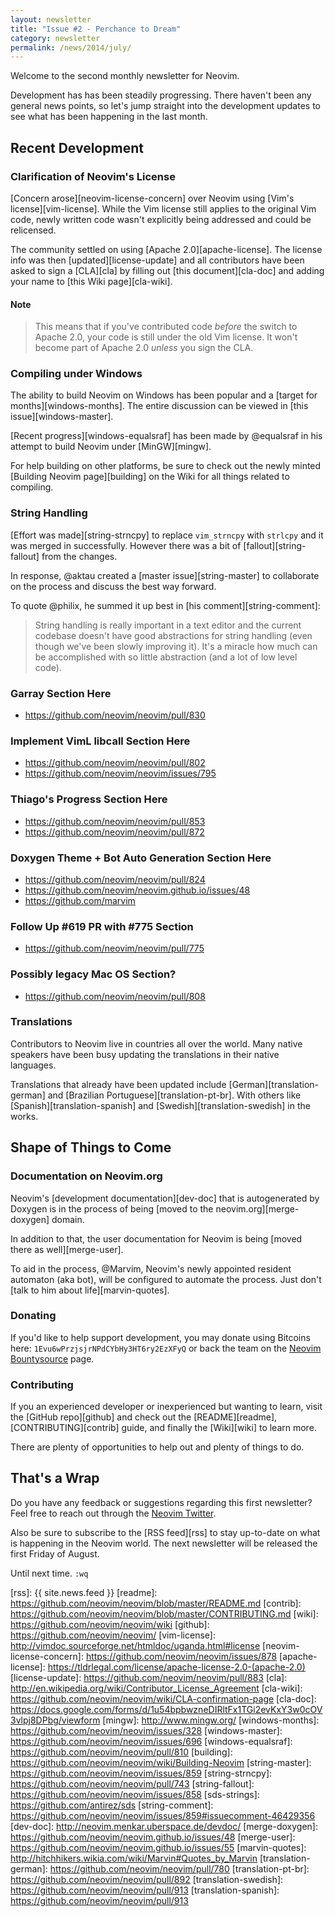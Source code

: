 ```yaml
---
layout: newsletter
title: "Issue #2 - Perchance to Dream"
category: newsletter
permalink: /news/2014/july/
---
```


Welcome to the second monthly newsletter for Neovim.

Development has has been steadily progressing. There haven't been any general
news points, so let's jump straight into the development updates to see what has
been happening in the last month.

## Recent Development

### Clarification of Neovim's License

[Concern arose][neovim-license-concern] over Neovim using [Vim's
license][vim-license]. While the Vim license still applies to the original Vim
code, newly written code wasn't explicitly being addressed and could be
relicensed.

The community settled on using [Apache 2.0][apache-license]. The license info
was then [updated][license-update] and all contributors have been asked to sign
a [CLA][cla] by filling out [this document][cla-doc] and adding your name to
[this Wiki page][cla-wiki].

#### Note

> This means that if you've contributed code *before* the switch to Apache 2.0,
> your code is still under the old Vim license. It won't become part of Apache 2.0
> *unless* you sign the CLA.

### Compiling under Windows

The ability to build Neovim on Windows has been popular and a [target for
months][windows-months]. The entire discussion can be viewed in [this
issue][windows-master].

[Recent progress][windows-equalsraf] has been made by @equalsraf in his attempt
to build Neovim under [MinGW][mingw].

For help building on other platforms, be sure to check out the newly minted
[Building Neovim page][building] on the Wiki for all things related to
compiling.

### String Handling

[Effort was made][string-strncpy] to replace `vim_strncpy` with `strlcpy` and
it was merged in successfully. However there was a bit of
[fallout][string-fallout] from the changes.

In response, @aktau created a [master issue][string-master] to collaborate on
the process and discuss the best way forward.

To quote @philix, he summed it up best in [his comment][string-comment]:

> String handling is really important in a text editor and the current codebase
> doesn't have good abstractions for string handling (even though we've been
> slowly improving it). It's a miracle how much can be accomplished with so
> little abstraction (and a lot of low level code).

### Garray Section Here

- https://github.com/neovim/neovim/pull/830

### Implement VimL libcall Section Here

- https://github.com/neovim/neovim/pull/802
- https://github.com/neovim/neovim/issues/795

### Thiago's Progress Section Here

- https://github.com/neovim/neovim/pull/853
- https://github.com/neovim/neovim/pull/872

### Doxygen Theme + Bot Auto Generation Section Here

- https://github.com/neovim/neovim/pull/824
- https://github.com/neovim/neovim.github.io/issues/48
- https://github.com/marvim

### Follow Up #619 PR with #775 Section

- https://github.com/neovim/neovim/pull/775

### Possibly legacy Mac OS Section?

- https://github.com/neovim/neovim/pull/808

### Translations

Contributors to Neovim live in countries all over the world. Many native
speakers have been busy updating the translations in their native languages.

Translations that already have been updated include
[German][translation-german] and [Brazilian Portuguese][translation-pt-br]. With
others like [Spanish][translation-spanish] and [Swedish][translation-swedish] in
the works.

## Shape of Things to Come

### Documentation on Neovim.org

Neovim's [development documentation][dev-doc] that is autogenerated by Doxygen
is in the process of being [moved to the neovim.org][merge-doxygen] domain.

In addition to that, the user documentation for Neovim is being [moved there as
well][merge-user].

To aid in the process, @Marvim, Neovim's newly appointed resident automaton (aka
bot), will be configured to automate the process. Just don't [talk to him about
life][marvin-quotes].

### Donating

If you'd like to help support development, you may donate using Bitcoins here:
`1Evu6wPrzjsjrNPdCYbHy3HT6ry2EzXFyQ` or back the team on the [Neovim
Bountysource][bountysource] page.

### Contributing

If you an experienced developer or inexperienced but wanting to learn, visit the
[GitHub repo][github] and check out the [README][readme],
[CONTRIBUTING][contrib] guide, and finally the [Wiki][wiki] to learn more.

There are plenty of opportunities to help out and plenty of things to do.

## That's a Wrap

Do you have any feedback or suggestions regarding this first newsletter? Feel
free to reach out through the [Neovim Twitter][twitter].

Also be sure to subscribe to the [RSS feed][rss] to stay up-to-date on what is
happening in the Neovim world. The next newsletter will be released the first
Friday of August.

Until next time. `:wq`

[twitter]: https://twitter.com/Neovim
[bountysource]: https://www.bountysource.com/teams/neovim
[rss]: {{ site.news.feed }}
[readme]: https://github.com/neovim/neovim/blob/master/README.md
[contrib]: https://github.com/neovim/neovim/blob/master/CONTRIBUTING.md
[wiki]: https://github.com/neovim/neovim/wiki
[github]: https://github.com/neovim/neovim/
[vim-license]: http://vimdoc.sourceforge.net/htmldoc/uganda.html#license
[neovim-license-concern]: https://github.com/neovim/neovim/issues/878
[apache-license]: https://tldrlegal.com/license/apache-license-2.0-(apache-2.0)
[license-update]: https://github.com/neovim/neovim/pull/883
[cla]: http://en.wikipedia.org/wiki/Contributor_License_Agreement
[cla-wiki]: https://github.com/neovim/neovim/wiki/CLA-confirmation-page
[cla-doc]: https://docs.google.com/forms/d/1u54bpbwzneDIRltFx1TGi2evKxY3w0cOV3vlpj8DPbg/viewform
[mingw]: http://www.mingw.org/
[windows-months]: https://github.com/neovim/neovim/issues/328
[windows-master]: https://github.com/neovim/neovim/issues/696
[windows-equalsraf]: https://github.com/neovim/neovim/pull/810
[building]: https://github.com/neovim/neovim/wiki/Building-Neovim
[string-master]: https://github.com/neovim/neovim/issues/859
[string-strncpy]: https://github.com/neovim/neovim/pull/743
[string-fallout]: https://github.com/neovim/neovim/issues/858
[sds-strings]: https://github.com/antirez/sds
[string-comment]: https://github.com/neovim/neovim/issues/859#issuecomment-46429356
[dev-doc]: http://neovim.menkar.uberspace.de/devdoc/
[merge-doxygen]: https://github.com/neovim/neovim.github.io/issues/48
[merge-user]: https://github.com/neovim/neovim.github.io/issues/55
[marvin-quotes]: http://hitchhikers.wikia.com/wiki/Marvin#Quotes_by_Marvin
[translation-german]: https://github.com/neovim/neovim/pull/780
[translation-pt-br]: https://github.com/neovim/neovim/pull/892
[translation-swedish]: https://github.com/neovim/neovim/pull/913
[translation-spanish]: https://github.com/neovim/neovim/pull/913
